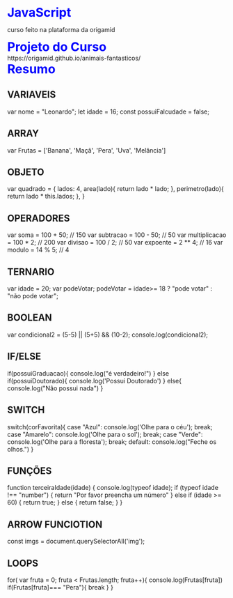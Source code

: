   <style>
        h1{
            color: blue;
            margin: 0 auto;
        }
    </style>

# JavaScript
curso feito na plataforma da origamid

<h1>Projeto do Curso</h1>
https://origamid.github.io/animais-fantasticos/

<h1 >Resumo</h1>
<h2> VARIAVEIS </h2>
var nome = "Leonardo";
let idade = 16;
const possuiFalcudade = false;

<h2> ARRAY </h2>
var Frutas = ['Banana', 'Maçã', 'Pera', 'Uva', 'Melância']

<h2> OBJETO </h2>
var quadrado = {
    lados: 4,
    area(lado){
        return lado * lado;
    },
    perimetro(lado){
        return lado * this.lados;
    },
}

<h2> OPERADORES </h2>
var soma = 100 + 50; // 150
var subtracao = 100 - 50; // 50
var multiplicacao = 100 * 2; // 200
var divisao = 100 / 2; // 50
var expoente = 2 ** 4; // 16
var modulo = 14 % 5; // 4


<h2> TERNARIO</h2>
var idade = 20;
var podeVotar;
podeVotar = idade>= 18 ? "pode votar" : "não pode votar";

<h2> BOOLEAN</h2>
var condicional2 = (5-5) || (5+5) && (10-2);
console.log(condicional2);

<h2>IF/ELSE</h2>
if(possuiGraduacao){
    console.log("é verdadeiro!")
} else if(possuiDoutorado){
    console.log('Possui Doutorado')
} else{
    console.log("Não possui nada")
} 

<h2> SWITCH</h2>
switch(corFavorita){
    case "Azul":
        console.log('Olhe para o céu');
        break;
    case "Amarelo":
        console.log('Olhe para o sol');
        break;
    case "Verde":
        console.log('Olhe para a floresta');
        break;
    default:
        console.log("Feche os olhos.")
}


<h2> FUNÇÕES</h2>
function terceiraIdade(idade) {
    console.log(typeof idade);
    if (typeof idade !== "number") {
        return "Por favor preencha um número"
    } else if (idade >= 60) {
        return true;
    } else {
        return false;
    }
}


<h2> ARROW FUNCIOTION</h2>

const imgs = document.querySelectorAll('img');

<h2> LOOPS</h2>

for( var fruta = 0; fruta < Frutas.length; fruta++){
    console.log(Frutas[fruta])
    if(Frutas[fruta]=== "Pera"){
        break
    }
}

